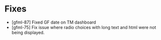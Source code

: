 # Fixes
* [gfml-87] Fixed GF date on TM dashboard
* [gfml-75] Fix issue where radio choices with long text and html were not being displayed.